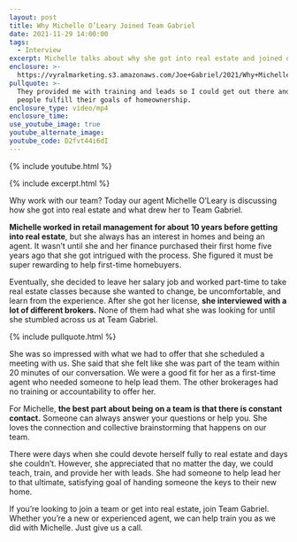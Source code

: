 ```yaml
---
layout: post
title: Why Michelle O’Leary Joined Team Gabriel
date: 2021-11-29 14:00:00
tags:
  - Interview
excerpt: Michelle talks about why she got into real estate and joined our team.
enclosure: >-
  https://vyralmarketing.s3.amazonaws.com/Joe+Gabriel/2021/Why+Michelle+O%E2%80%99Leary+Joined+Team+Gabriel.mp4
pullquote: >-
  They provided me with training and leads so I could get out there and help
  people fulfill their goals of homeownership.
enclosure_type: video/mp4
enclosure_time:
use_youtube_image: true
youtube_alternate_image:
youtube_code: D2fvt44i6dI
---
```

{% include youtube.html %}

{% include excerpt.html %}

Why work with our team? Today our agent Michelle O’Leary is discussing how she got into real estate and what drew her to Team Gabriel.

**Michelle worked in retail management for about 10 years before getting into real estate**, but she always has an interest in homes and being an agent. It wasn’t until she and her finance purchased their first home five years ago that she got intrigued with the process. She figured it must be super rewarding to help first-time homebuyers.

Eventually, she decided to leave her salary job and worked part-time to take real estate classes because she wanted to change, be uncomfortable, and learn from the experience. After she got her license, **she interviewed with a lot of different brokers.** None of them had what she was looking for until she stumbled across us at Team Gabriel.

{% include pullquote.html %}

She was so impressed with what we had to offer that she scheduled a meeting with us. She said that she felt like she was part of the team within 20 minutes of our conversation. We were a good fit for her as a first-time agent who needed someone to help lead them. The other brokerages had no training or accountability to offer her.

For Michelle, **the best part about being on a team is that there is constant contact.** Someone can always answer your questions or help you. She loves the connection and collective brainstorming that happens on our team.

There were days when she could devote herself fully to real estate and days she couldn’t. However, she appreciated that no matter the day, we could teach, train, and provide her with leads. She had someone to help lead her to that ultimate, satisfying goal of handing someone the keys to their new home.

If you’re looking to join a team or get into real estate, join Team Gabriel. Whether you’re a new or experienced agent, we can help train you as we did with Michelle. Just give us a call.

&nbsp;
